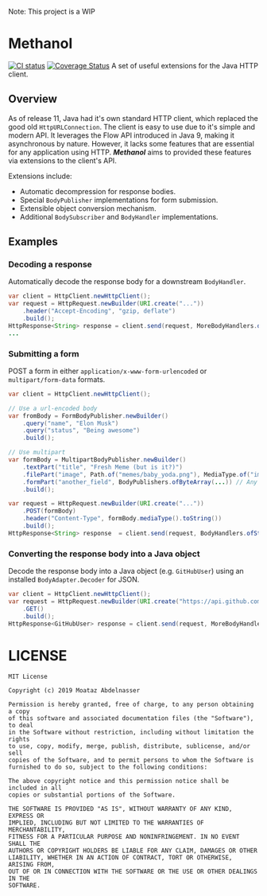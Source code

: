 Note: This project is a WIP

# Methanol
[![CI status](https://github.com/mizosoft/methanol/workflows/CI/badge.svg)](https://github.com/mizosoft/methanol/actions)
[![Coverage Status](https://coveralls.io/repos/github/mizosoft/methanol/badge.svg)](https://coveralls.io/github/mizosoft/methanol)
A set of useful extensions for the Java HTTP client.

## Overview

As of release 11, Java had it's own standard HTTP client, which replaced the good old
`HttpURLConnection`. The client is easy to use due to it's simple and modern API. It leverages the
Flow API introduced in Java 9, making it asynchronous by nature. However, it lacks some features 
that are essential for any application using HTTP. ***Methanol*** aims to provided these features 
via extensions to the client's API.

Extensions include:
  - Automatic decompression for response bodies.
  - Special `BodyPublisher` implementations for form submission.
  - Extensible object conversion mechanism.
  - Additional `BodySubscriber` and `BodyHandler` implementations.

## Examples

### Decoding a response

Automatically decode the response body for a downstream `BodyHandler`.
```java
var client = HttpClient.newHttpClient();
var request = HttpRequest.newBuilder(URI.create("..."))
    .header("Accept-Encoding", "gzip, deflate")
    .build();
HttpResponse<String> response = client.send(request, MoreBodyHandlers.decoding(BodyHandlers.ofString()));
...
```
### Submitting a form

POST a form in either `application/x-www-form-urlencoded` or `multipart/form-data` formats.

```java
var client = HttpClient.newHttpClient();

// Use a url-encoded body
var fromBody = FormBodyPublisher.newBuilder()
    .query("name", "Elon Musk")
    .query("status", "Being awesome")
    .build();

// Use multipart
var formBody = MultipartBodyPublisher.newBuilder()
    .textPart("title", "Fresh Meme (but is it?)")
    .filePart("image", Path.of("memes/baby_yoda.png"), MediaType.of("image", "png"))
    .formPart("another_field", BodyPublishers.ofByteArray(...)) // Any BodyPublisher is supported
    .build();

var request = HttpRequest.newBuilder(URI.create("..."))
    .POST(formBody)
    .header("Content-Type", formBody.mediaType().toString())
    .build();
HttpResponse<String> response  = client.send(request, BodyHandlers.ofString());
```

### Converting the response body into a Java object
Decode the response body into a Java object (e.g. `GitHubUser`) using an installed `BodyAdapter.Decoder` for JSON.

```java
var client = HttpClient.newHttpClient();
var request = HttpRequest.newBuilder(URI.create("https://api.github.com/users/mizosoft"))
    .GET()
    .build();
HttpResponse<GitHubUser> response = client.send(request, MoreBodyHandlers.ofObject(GitHubUser.class));
```

# LICENSE
```
MIT License
    
Copyright (c) 2019 Moataz Abdelnasser

Permission is hereby granted, free of charge, to any person obtaining a copy
of this software and associated documentation files (the "Software"), to deal
in the Software without restriction, including without limitation the rights
to use, copy, modify, merge, publish, distribute, sublicense, and/or sell
copies of the Software, and to permit persons to whom the Software is
furnished to do so, subject to the following conditions:

The above copyright notice and this permission notice shall be included in all
copies or substantial portions of the Software.

THE SOFTWARE IS PROVIDED "AS IS", WITHOUT WARRANTY OF ANY KIND, EXPRESS OR
IMPLIED, INCLUDING BUT NOT LIMITED TO THE WARRANTIES OF MERCHANTABILITY,
FITNESS FOR A PARTICULAR PURPOSE AND NONINFRINGEMENT. IN NO EVENT SHALL THE
AUTHORS OR COPYRIGHT HOLDERS BE LIABLE FOR ANY CLAIM, DAMAGES OR OTHER
LIABILITY, WHETHER IN AN ACTION OF CONTRACT, TORT OR OTHERWISE, ARISING FROM,
OUT OF OR IN CONNECTION WITH THE SOFTWARE OR THE USE OR OTHER DEALINGS IN THE
SOFTWARE.
```
